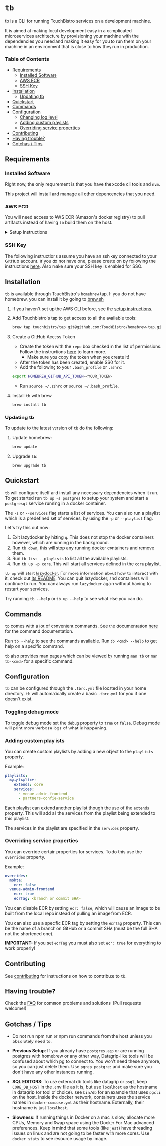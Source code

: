 # `tb`

tb is a CLI for running TouchBistro services on a development machine.

It is aimed at making local development easy in a complicated microservices architecture by provisioning your machine with the dependencies you need and making it easy for you to run them on your machine in an environment that is close to how they run in production.

### **Table of Contents**
- [Requirements](#requirements)
    + [Installed Software](#installed-software)
    + [AWS ECR](#aws-ecr)
    + [SSH Key](#ssh-key)
- [Installation](#installation)
    + [Updating tb](#updating-tb)
- [Quickstart](#quickstart)
- [Commands](#commands)
- [Configuration](#configuration)
    + [Changing log level](#changing-log-level)
    + [Adding custom playlists](#adding-custom-playlists)
    + [Overriding service properties](#overriding-service-properties)
- [Contributing](#contributing)
- [Having trouble?](#having-trouble?)
- [Gotchas / Tips](#Gotchas-/-Tips)

## Requirements

### Installed Software

Right now, the only requirement is that you have the xcode cli tools and `nvm`.

This project will install and manage all other dependencies that you need.

### AWS ECR

You will need access to AWS ECR (Amazon's docker registry) to pull artifacts instead of having `tb` build them on the host.

<details>
<summary>Setup Instructions</summary>

1. Install the AWS CLI:
    ```sh
    brew install awscli
    ```
2. Get access to our AWS account by asking DevOps support.
3. Go to your security settings and create a personal access token, making note of your secret key. Details on how to do this are available in the [AWS docs](https://docs.aws.amazon.com/IAM/latest/UserGuide/id_credentials_access-keys.html#Using_CreateAccessKey).
4. Configure your AWS CLI credentials by running `aws configure` (use `us-east-1` for the region).

</details>

### SSH Key
The following instructions assume you have an ssh key connected to your GitHub account. If you do not have one, please create on by following the instructions [here](https://help.github.com/en/articles/connecting-to-github-with-ssh). Also make sure your SSH key is enabled for SSO.

## Installation

`tb` is available through TouchBistro's `homebrew` tap. If you do not have homebrew, you can install it by going to [brew.sh](https://brew.sh)

1. If you haven't set up the AWS CLI before, see the [setup instructions](#aws-ecr).

2. Add Touchbistro's tap to get access to all the available tools:
    ```sh
    brew tap touchbistro/tap git@github.com:TouchBistro/homebrew-tap.git
    ```

3. Create a GitHub Access Token
    - Create the token with the `repo` box checked in the list of permissions. Follow the instructions [here](https://help.github.com/en/articles/creating-a-personal-access-token-for-the-command-line) to learn more.
        - Make sure you copy the token when you create it!
    - After the token has been created, enable SSO for it.
    - Add the following to your `.bash_profile` or `.zshrc`:
    ```sh
    export HOMEBREW_GITHUB_API_TOKEN=<YOUR_TOKEN>
    ```
    - Run `source ~/.zshrc` or `source ~/.bash_profile`.

4. Install `tb` with brew
    ```sh
    brew install tb
    ```

### Updating tb
To update to the latest version of `tb` do the following:

1. Update homebrew:
    ```sh
    brew update
    ```
2. Upgrade `tb`:
    ```sh
    brew upgrade tb
    ```

## Quickstart

`tb` will configure itself and install any necessary dependencies when it run. To get started run `tb up -s postgres` to setup your system and start a `postgresql` service running in a docker container.

The `-s` or `--services` flag starts a list of services. You can also run a playlist which is a predefined set of services, by using the `-p` or `--playlist` flag.

Let's try this out now:
1. Exit lazydocker by hitting `q`. This does not stop the docker containers however, which are running in the background.
2. Run `tb down`, this will stop any running docker containers and remove them.
3. Run `tb list --playlists` to list all the available playlists.
4. Run `tb up -p core`. This will start all services defined in the `core` playlist.

`tb up` will start [lazydocker](https://github.com/jesseduffield/lazydocker). For more information about how to interact with it, check out [its README](https://github.com/jesseduffield/lazydocker/blob/master/README.md). You can quit lazydocker, and containers will continue to run. You can always run `lazydocker` again without having to restart your services.

Try running `tb --help` or `tb up --help` to see what else you can do.

## Commands

`tb` comes with a lot of convenient commands. See the documentation [here](docs/tb.md) for the command documentation.

Run `tb --help` to see the commands available. Run `tb <cmd> --help` to get help on a specific command.

`tb` also provides man pages which can be viewed by running `man tb` or `man tb-<cmd>` for a specific command.

## Configuration

`tb` can be configured through the `.tbrc.yml` file located in your home directory. `tb` will automatically create a basic `.tbrc.yml` for you if one doesn't exist.

### Toggling debug mode
To toggle debug mode set the `debug` property to `true` or `false`. Debug mode will print more verbose logs of what is happening.

### Adding custom playlists
You can create custom playlists by adding a new object to the `playlists` property.

Example:
```yaml
playlists:
  my-playlist:
    extends: core
    services:
      - venue-admin-frontend
      - partners-config-service
```

Each playlist can extend another playlist though the use of the `extends` property. This will add all the services from the playlist being extended to this playlist.

The services in the playlist are specified in the `services` property.

### Overriding service properties
You can override certain properties for services. To do this use the `overrides` property.

Example:
```yaml
overrides:
  mokta:
    ecr: false
  venue-admin-frontend:
    ecr: true
    ecrTag: <branch or commit SHA>
```

You can disable ECR by setting `ecr: false`, which will cause an image to be built from the local repo instead of pulling an image from ECR.

You can also use a specific ECR tag by setting the `ecrTag` property. This can be the name of a branch on GitHub or a commit SHA (must be the full SHA not the shortened one).

**IMPORTANT:** If you set `ecrTag` you must also set `ecr: true` for everything to work properly!

## Contributing

See [contributing](CONTRIBUTING.md) for instructions on how to contribute to `tb`.

## Having trouble?

Check the [FAQ](docs/FAQ.md) for common problems and solutions. (Pull requests welcome!)

## Gotchas / Tips

- Do not run npm run or npm run commands from the host unless you absolutely need to.

- **Previous Setup**: If you already have `postgres.app` or are running postgres with homebrew or any other way, Datagrip-like tools will be confused about which pg to connect to. You won't need these anymore, so you can just delete them. Use `pgrep postgres` and make sure you don't have any other instances running.

- **SQL EDITORS**: To use external db tools like datagrip or `psql`, keep `CORE_DB_HOST` in the .env file as it is, but use `localhost` as the hostname in datagrip (or tool of choice). see `bin/db` for an example that uses `pgcli` on the host. Inside the docker network, containers uses the service names in `docker-compose.yml` as their hostname. Externally, their hostname is just `localhost`.

- **Slowness**: If running things in Docker on a mac is slow, allocate more CPUs, Memory and Swap space using the Docker For Mac advanced preferences. Keep in mind that some tools (like `jest`) have threading issues on linux and are not going to be faster with more cores. Use `docker stats` to see resource usage by image.
